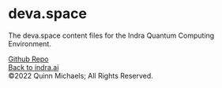 # deva.space

The deva.space content files for the Indra Quantum Computing Environment.



[Github Repo](https://github.com/indraai/deva.space)  
[Back to indra.ai](https://indra.ai)  
&copy;2022 Quinn Michaels; All Rights Reserved.
